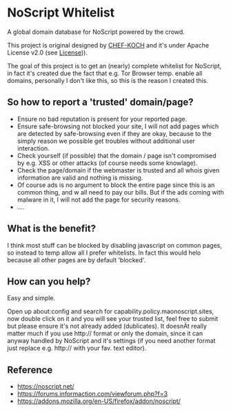 # NoScript Whitelist


A global domain database for NoScript powered by the crowd.


This project is original designed by [CHEF-KOCH](https://github.com/CHEF-KOCH) and it's under Apache License v2.0 (see [License](https://github.com/CHEF-KOCH/NoScript-Whitelist/blob/master/LICENSE))). 


The goal of this project is to get an (nearly) complete whitelist for NoScript, in fact it's created due the fact that e.g. Tor Browser temp. enable all domains, personally I don't like this, so this is the reason I created this.


So how to report a 'trusted' domain/page?
---------------

* Ensure no bad reputation is present for your reported page.
* Ensure safe-browsing not blocked your site, I will not add pages which are detected by safe-browsing even if they are okay, because to the simply reason we possible get troubles without additional user interaction.
* Check yourself (if possible) that the domain / page isn't compromised by e.g. XSS or other attacks (of course needs some knowlage).
* Check the page/domain if the webmaster is trusted and all whois given information are valid and nothing is missing.
* Of course ads is no argument to block the entire page since this is an common thing, and w all need to pay our bills. But if the ads coming with malware in it, I will not add the page for security reasons.
* ....


What is the benefit?
---------------


I think most stuff can be blocked by disabling javascript on common pages, so instead to temp allow all I prefer whitelists. In fact this would helo because all other pages are by default 'blocked'. 


How can you help?
-----------------

Easy and simple.

Open up about:config and search for capability.policy.maonoscript.sites, now double click on it and you will see your trusted list, feel free to submit but please ensure it's not already added (dublicates).
It doesnÄt really matter much if you use http:// format or only the domain, since it can anyway handled by NoScript and it's settings (if you need another format just replace e.g. http:// with your fav. text editor).



Reference
-----------------

* https://noscript.net/
* https://forums.informaction.com/viewforum.php?f=3
* https://addons.mozilla.org/en-US/firefox/addon/noscript/
